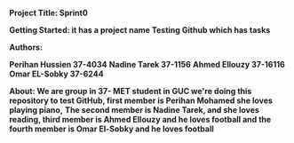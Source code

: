 **Project Title: Sprint0**

**Getting Started: it has a project name Testing Github which has tasks**

**Authors:**

**Perihan    Hussien 37-4034**
**Nadine Tarek 37-1156**
**Ahmed Ellouzy 37-16116**
**Omar EL-Sobky 37-6244**

**About: We are group in 37- MET student in GUC we're doing this repository to test GitHub, first member is Perihan Mohamed she loves playing piano,**
**The second member is Nadine Tarek, and she loves reading, third member is Ahmed Ellouzy and he loves football and the fourth member is Omar El-Sobky and he loves football**





